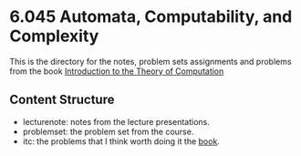 # 6.045 Automata, Computability, and Complexity
This is the directory for the notes, problem sets assignments and problems from the book [Introduction to the Theory of Computation][itc]

## Content Structure

+ lecturenote: notes from the lecture presentations.
+ problemset: the problem set from the course.
+ itc: the problems that I think worth doing it the [book][itc].

[itc]:http://www.amazon.com/exec/obidos/ASIN/0199233217/ref=nosim/mitopencourse-20
